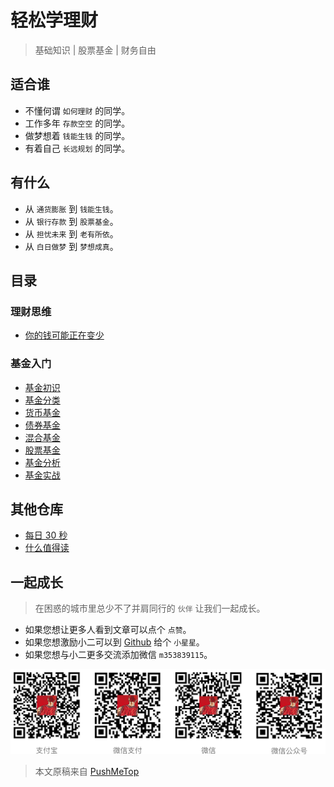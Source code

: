 # 轻松学理财

> 基础知识 | 股票基金 | 财务自由

## 适合谁

- 不懂何谓 `如何理财` 的同学。
- 工作多年 `存款空空` 的同学。
- 做梦想着 `钱能生钱` 的同学。
- 有着自己 `长远规划` 的同学。

## 有什么

- 从 `通货膨胀` 到 `钱能生钱`。
- 从 `银行存款` 到 `股票基金`。
- 从 `担忧未来` 到 `老有所依`。
- 从 `白日做梦` 到 `梦想成真`。

## 目录

### 理财思维

- [你的钱可能正在变少](/posts/理财思维/你的钱可能正在变少.md)

### 基金入门

- [基金初识](/posts/基金入门/基金初识.md)
- [基金分类](/posts/基金入门/基金分类.md)
- [货币基金](/posts/基金入门/货币基金.md)
- [债券基金](/posts/基金入门/债券基金.md)
- [混合基金](/posts/基金入门/混合基金.md)
- [股票基金](/posts/基金入门/股票基金.md)
- [基金分析](/posts/基金入门/基金分析.md)
- [基金实战](/posts/基金入门/基金实战.md)

## 其他仓库

- [每日 30 秒](https://github.com/pushmetop/30-seconds-for-everyday)
- [什么值得读](https://github.com/pushmetop/reading-lists)

## 一起成长

> 在困惑的城市里总少不了并肩同行的 `伙伴` 让我们一起成长。

- 如果您想让更多人看到文章可以点个 `点赞`。
- 如果您想激励小二可以到 [Github](https://github.com/pushmetop/personal-financial-planning) 给个 `小星星`。
- 如果您想与小二更多交流添加微信 `m353839115`。

![捐助与联系](https://raw.githubusercontent.com/pushmetop/resource/master/donate/donate.png)

> 本文原稿来自 [PushMeTop](https://github.com/pushmetop)

